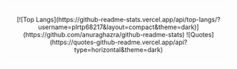 <div align="center" style="border: 2px solid #ffffff; border-radius: 10px; padding: 20px; width: fit-content;">

  <div>
    [![Top Langs](https://github-readme-stats.vercel.app/api/top-langs/?username=plrtp68217&layout=compact&theme=dark)](https://github.com/anuraghazra/github-readme-stats)  
    ![Quotes](https://quotes-github-readme.vercel.app/api?type=horizontal&theme=dark)
  </div>

</div>
